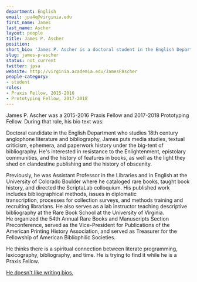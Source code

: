 ```yaml
---
department: English
email: jpa4q@virginia.edu
first_name: James
last_name: Ascher
layout: people
title: James P. Ascher
position:
short_bio: 'James P. Ascher is a doctoral student in the English Department at the University of Virginia and a dedicated bibliographer.'
slug: james-p-ascher
status: not_current
twitter: jpsa
website: http://virginia.academia.edu/JamesPAscher
people-category:
- student
roles:
- Praxis Fellow, 2015-2016
- Prototyping Fellow, 2017-2018
---
```

James P. Ascher was a 2015-2016 Praxis Fellow and 2017-2018 Prototyping Fellow. During that role, his bio text was:

Doctoral candidate in the English Department who studies 18th century anglophone literature and bibliography, James puts media studies, textual criticism, ephemera, and paperwork history under the big-tent of bibliography. He's interested in resistance to the Enlightenment, epistolary communities, and the history of features in books, as well as the light they shed on clandestine publishing and the history of obscenity.

Previously, he was Assistant Professor in the Libraries and in English at the University of Colorado Boulder where he cataloged rare books, taught book history, and directed the ScriptaLab colloquium. His published work includes bibliographical methods, issues in diplomatic transcription, processes for collection surveys, and methods training and recruiting librarians. He also serves as a lab instructor teaching descriptive bibliography at the Rare Book School at the University of Virginia. He organized the 54th Annual Rare Books and Manuscripts Section Preconference, served as the Vice-President for Publications of the American Printing History Association, and served as Treasurer for the Fellowship of American Bibliophilic Societies.

He thinks there is a spiritual connection between literate programming, lexicography, bibliography, and time. He is trying to find it while he is a Praxis Fellow.

[He doesn't like writing bios.](https://praxis.scholarslab.org/blog/2015/10/01/jpsabio/)
